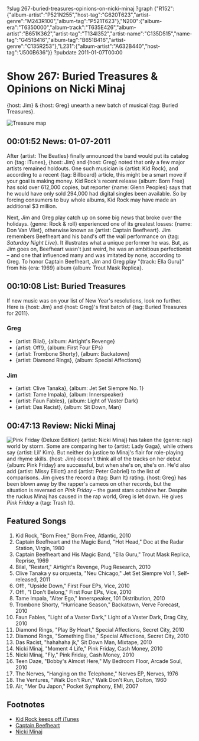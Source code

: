 ?slug 267-buried-treasures-opinions-on-nicki-minaj
?graph {"R152":{"album-artist":"P521N255","host-tag":"G620T623","artist-genre":"M243R100","album-tag":"P521T623"},"N200":{"album-era":"T6350000","album-track":"T635E426","album-artist":"B651K362","artist-tag":"T134I352","artist-name":"C135D515","name-tag":"G451B416","album-tag":"B651B416","artist-genre":"C135R253"},"L231":{"album-artist":"A632B440","host-tag":"J500B636"}}
?pubdate 2011-01-07T00:00

# Show 267: Buried Treasures & Opinions on Nicki Minaj 
{host: Jim} & {host: Greg} unearth a new batch of musical {tag: Buried Treasures}.

![Treasure map](http://static.soundopinions.org/images/buriedtreasures/mapcoins.jpg)

## 00:01:52 News: 01-07-2011 
After {artist: The Beatles} finally announced the band would put its catalog on {tag: iTunes}, {host: Jim} and {host: Greg} noted that only a few major artists remained holdouts. One such musician is {artist: Kid Rock}, and according to a recent {tag: Billboard} article, this might be a smart move if your goal is making money. Kid Rock's recent release {album: Born Free} has sold over 612,000 copies, but reporter {name: Glenn Peoples} says that he would have only sold 294,000 had digital singles been available. So by forcing consumers to buy whole albums, Kid Rock may have made an additional $3 million.

Next, Jim and Greg play catch up on some big news that broke over the holidays. {genre: Rock & roll} experienced one of its greatest losses: {name: Don Van Vliet}, otherwise known as {artist: Captain Beefheart}. Jim remembers Beefheart and his band's off the wall performance on {tag: *Saturday Night Live*}. It illustrates what a unique performer he was. But, as Jim goes on, Beefheart wasn't just weird, he was an ambitious perfectionist – and one that influenced many and was imitated by none, according to Greg. To honor Captain Beefheart, Jim and Greg play "{track: Ella Guru}" from his {era: 1969} album {album: Trout Mask Replica}. 

## 00:10:08 List: Buried Treasures
If new music was on your list of New Year's resolutions, look no further. Here is {host: Jim} and {host: Greg}'s first batch of {tag: Buried Treasures for 2011}.

### Greg
- {artist: Bilal}, {album: Airtight's Revenge}
- {artist: Off!}, {album: First Four EPs}
- {artist: Trombone Shorty}, {album: Backatown}
- {artist: Diamond Rings}, {album: Special Affections}

### Jim
- {artist: Clive Tanaka}, {album: Jet Set Siempre No. 1}
- {artist: Tame Impala}, {album: Innerspeaker}
- {artist: Faun Fables}, {album: Light of Vaster Dark}
- {artist: Das Racist}, {album: Sit Down, Man}

## 00:47:13 Review: Nicki Minaj
![Pink Friday (Deluxe Edition)](http://is4.mzstatic.com/image/thumb/Music/v4/9b/4b/b1/9b4bb1fb-361a-a614-3d5c-8ec1f106baf9/source/600x600bb.jpg "278464538/443207964")
{artist: Nicki Minaj} has taken the {genre: rap} world by storm. Some are comparing her to {artist: Lady Gaga}, while others say {artist: Lil' Kim}. But neither do justice to Minaj's flair for role-playing and rhyme skills. {host: Jim} doesn't think all of the tracks on her debut {album: Pink Friday} are successful, but when she's on, she's on. He'd also add {artist: Missy Elliott} and {artist: Peter Gabriel} to the list of comparisons. Jim gives the record a {tag: Burn It} rating. {host: Greg} has been blown away by the rapper's cameos on other records, but the situation is reversed on *Pink Friday* – the guest stars outshine her. Despite the ruckus Minaj has caused in the rap world, Greg is let down. He gives *Pink Friday* a {tag: Trash It}.

## Featured Songs
1. Kid Rock, "Born Free," Born Free, Atlantic, 2010
2. Captain Beefheart and the Magic Band, "Hot Head," Doc at the Radar Station, Virgin, 1980
3. Captain Beefheart and His Magic Band, "Ella Guru," Trout Mask Replica, Reprise, 1969
4. Bilal, "Restart," Airtight's Revenge, Plug Research, 2010
5. Clive Tanaka y su orquesta, "Neu Chicago," Jet Set Siempre Vol 1, Self-released, 2011
6. Off!, "Upside Down," First Four EPs, Vice, 2010
7. Off!, "I Don't Belong," First Four EPs, Vice, 2010
8. Tame Impala, "Alter Ego," Innerspeaker, 101 Distribution, 2010
9. Trombone Shorty, "Hurricane Season," Backatown, Verve Forecast, 2010
10. Faun Fables, "Light of a Vaster Dark," Light of a Vaster Dark, Drag City, 2010
11. Diamond Rings, "Play By Heart," Special Affections, Secret City, 2010
12. Diamond Rings, "Something Else," Special Affections, Secret City, 2010
13. Das Racist, "hahahaha jk," Sit Down Man, Mixtape, 2010
14. Nicki Minaj, "Moment 4 Life," Pink Friday, Cash Money, 2010
15. Nicki Minaj, "Fly," Pink Friday, Cash Money, 2010
16. Teen Daze, "Bobby's Almost Here," My Bedroom Floor, Arcade Soul, 2010
17. The Nerves, "Hanging on the Telephone," Nerves EP, Nerves, 1976
18. The Ventures, "Walk Don't Run," Walk Don't Run, Dolton, 1960
19. Air, "Mer Du Japon," Pocket Symphony, EMI, 2007

## Footnotes
- [Kid Rock keeps off iTunes](http://www.billboard.com/biz/articles/news/retail/1196060/analysis-is-kid-rock-making-millions-by-not-selling-his-music-on)
- [Captain Beefheart](http://www.beefheart.com/)
- [Nicki Minaj](http://mypinkfriday.com/)
